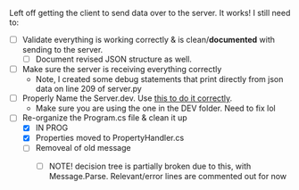 
Left off getting the client to send data over to the server. It works! I still need to:
- [ ] Validate everything is working correctly & is clean/**documented** with sending to the server.
	- [ ] Document revised JSON structure as well.
- [ ] Make sure the server is receiving everything correctly 
	- Note, I created some debug statements that print directly from json data on line 209 of server.py
- [ ] Properly Name the Server.dev. Use [this to do it correctly](obsidian://open?vault=ObsidianDocs&file=Clients%2FCSharp%2FFunctions%20Overview%2FNaming%20%26%20general).
	- Make sure you are using the one in the DEV folder. Need to fix lol
- [ ] Re-organize the Program.cs file & clean it up
	- [x] IN PROG
	- [x] Properties moved to PropertyHandler.cs
	- [ ] Removeal of old message
		- [ ] NOTE! decision tree is partially broken due to this, with Message.Parse. Relevant/error lines are commented out for now
	